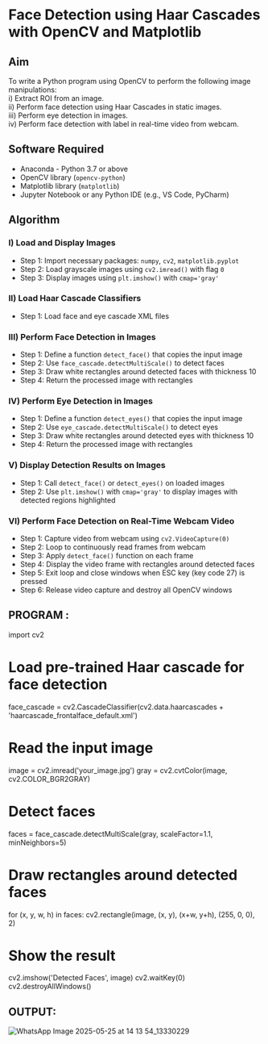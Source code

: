 # Face Detection using Haar Cascades with OpenCV and Matplotlib

## Aim

To write a Python program using OpenCV to perform the following image manipulations:  
i) Extract ROI from an image.  
ii) Perform face detection using Haar Cascades in static images.  
iii) Perform eye detection in images.  
iv) Perform face detection with label in real-time video from webcam.

## Software Required

- Anaconda - Python 3.7 or above  
- OpenCV library (`opencv-python`)  
- Matplotlib library (`matplotlib`)  
- Jupyter Notebook or any Python IDE (e.g., VS Code, PyCharm)

## Algorithm

### I) Load and Display Images

- Step 1: Import necessary packages: `numpy`, `cv2`, `matplotlib.pyplot`  
- Step 2: Load grayscale images using `cv2.imread()` with flag `0`  
- Step 3: Display images using `plt.imshow()` with `cmap='gray'`

### II) Load Haar Cascade Classifiers

- Step 1: Load face and eye cascade XML files 
### III) Perform Face Detection in Images

- Step 1: Define a function `detect_face()` that copies the input image  
- Step 2: Use `face_cascade.detectMultiScale()` to detect faces  
- Step 3: Draw white rectangles around detected faces with thickness 10  
- Step 4: Return the processed image with rectangles  

### IV) Perform Eye Detection in Images

- Step 1: Define a function `detect_eyes()` that copies the input image  
- Step 2: Use `eye_cascade.detectMultiScale()` to detect eyes  
- Step 3: Draw white rectangles around detected eyes with thickness 10  
- Step 4: Return the processed image with rectangles  

### V) Display Detection Results on Images

- Step 1: Call `detect_face()` or `detect_eyes()` on loaded images  
- Step 2: Use `plt.imshow()` with `cmap='gray'` to display images with detected regions highlighted  

### VI) Perform Face Detection on Real-Time Webcam Video

- Step 1: Capture video from webcam using `cv2.VideoCapture(0)`  
- Step 2: Loop to continuously read frames from webcam  
- Step 3: Apply `detect_face()` function on each frame  
- Step 4: Display the video frame with rectangles around detected faces  
- Step 5: Exit loop and close windows when ESC key (key code 27) is pressed  
- Step 6: Release video capture and destroy all OpenCV windows  

## PROGRAM :
import cv2

# Load pre-trained Haar cascade for face detection
face_cascade = cv2.CascadeClassifier(cv2.data.haarcascades + 'haarcascade_frontalface_default.xml')

# Read the input image
image = cv2.imread('your_image.jpg')
gray = cv2.cvtColor(image, cv2.COLOR_BGR2GRAY)

# Detect faces
faces = face_cascade.detectMultiScale(gray, scaleFactor=1.1, minNeighbors=5)

# Draw rectangles around detected faces
for (x, y, w, h) in faces:
    cv2.rectangle(image, (x, y), (x+w, y+h), (255, 0, 0), 2)

# Show the result
cv2.imshow('Detected Faces', image)
cv2.waitKey(0)
cv2.destroyAllWindows()

## OUTPUT:


![WhatsApp Image 2025-05-25 at 14 13 54_13330229](https://github.com/user-attachments/assets/faf7c616-160e-4a50-ab56-6631535f48e6)
